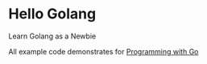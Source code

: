 # Hello Golang
Learn Golang as a Newbie

All example code demonstrates for [Programming with Go](https://hung.phamkhac.com/2016/10/muc-luc.html)